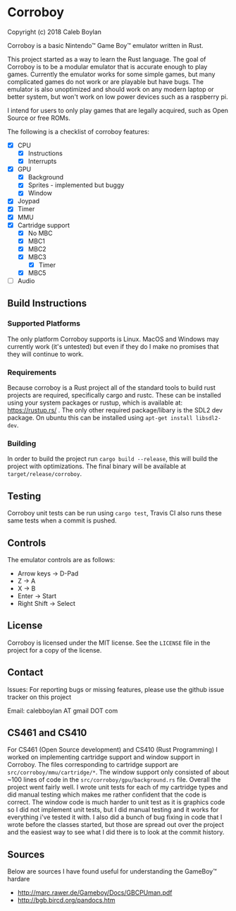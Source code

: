 # Corroboy

Copyright (c) 2018 Caleb Boylan

Corroboy is a basic Nintendo™ Game Boy™ emulator written in Rust.

This project started as a way to learn the Rust language. The goal of
Corroboy is to be a modular emulator that is accurate enough to play games.
Currently the emulator works for some simple games, but many complicated games
do not work or are playable but have bugs. The emulator is also
unoptimized and should work on any modern laptop or better system, but won't
work on low power devices such as a raspberry pi.

I intend for users to only play games that are legally acquired, such as
Open Source or free ROMs.

The following is a checklist of corroboy features:
 - [x] CPU
   - [x] Instructions
   - [x] Interrupts
 - [x] GPU
   - [x] Background
   - [x] Sprites - implemented but buggy
   - [x] Window
 - [x] Joypad
 - [x] Timer
 - [x] MMU
 - [x] Cartridge support
   - [x] No MBC
   - [x] MBC1
   - [x] MBC2
   - [x] MBC3
     - [x] Timer
   - [x] MBC5
 - [ ] Audio

## Build Instructions

### Supported Platforms

The only platform Corroboy supports is Linux. MacOS and
Windows may currently work (it's untested) but even if they do I make no
promises that they will continue to work.

### Requirements

Because corroboy is a Rust project all of the standard tools to build rust
projects are required, specifically cargo and rustc. These can be installed
using your system packages or rustup, which is available at: https://rustup.rs/
. The only other required package/libary is the SDL2 dev package. On ubuntu
this can be installed using `apt-get install libsdl2-dev`.

### Building

In order to build the project run `cargo build --release`, this will build the
project with optimizations. The final binary will be available at
`target/release/corroboy`.

## Testing

Corroboy unit tests can be run using `cargo test`, Travis CI also runs these
same tests when a commit is pushed.

## Controls

The emulator controls are as follows:
  - Arrow keys -> D-Pad
  - Z -> A
  - X -> B
  - Enter -> Start
  - Right Shift -> Select

## License

Corroboy is licensed under the MIT license. See the `LICENSE` file in the project
for a copy of the license.

## Contact

Issues: For reporting bugs or missing features, please use the github issue
tracker on this project

Email: calebboylan AT gmail DOT com

## CS461 and CS410

For CS461 (Open Source development) and CS410 (Rust Programming) I worked on
implementing cartridge support and window support in Corroboy. The files corresponding to
cartridge support are `src/corroboy/mmu/cartridge/*`. The window support only
consisted of about ~100 lines of code in the `src/corroboy/gpu/background.rs`
file. Overall the project went fairly well. I wrote unit tests for each of my
cartridge types and did manual testing which makes me rather confident
that the code is correct. The window code is much harder to unit test as it
is graphics code so I did not implement unit tests, but I did manual testing and it
works for everything i've tested it with. I also did a bunch of bug fixing in
code that I wrote before the classes started, but those are spread out over the
project and the easiest way to see what I did there is to look at the commit
history.

## Sources

Below are sources I have found useful for understanding the GameBoy™ hardare
 - http://marc.rawer.de/Gameboy/Docs/GBCPUman.pdf
 - http://bgb.bircd.org/pandocs.htm
